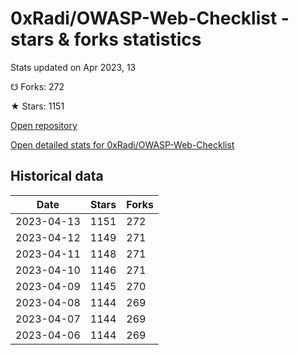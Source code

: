 # 0xRadi/OWASP-Web-Checklist - stars & forks statistics

Stats updated on Apr 2023, 13

☋ Forks: 272

★ Stars: 1151

[Open repository](https://github.com/0xRadi/OWASP-Web-Checklist)

[Open detailed stats for 0xRadi/OWASP-Web-Checklist](https://reviewgithub.com/rep/0xRadi/OWASP-Web-Checklist)

## Historical data
| Date | Stars | Forks |
|------|-------|-------|
| 2023-04-13 | 1151 | 272 | 
| 2023-04-12 | 1149 | 271 | 
| 2023-04-11 | 1148 | 271 | 
| 2023-04-10 | 1146 | 271 | 
| 2023-04-09 | 1145 | 270 | 
| 2023-04-08 | 1144 | 269 | 
| 2023-04-07 | 1144 | 269 | 
| 2023-04-06 | 1144 | 269 | 

